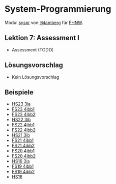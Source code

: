 # System-Programmierung
Modul [syspr]( https://www.fhnw.ch/de/studium/module/6008081) von [@tamberg](https://twitter.com/tamberg) für [FHNW](https://www.fhnw.ch/).

## Lektion 7: Assessment I
- Assessment (TODO)

## Lösungsvorschlag
- Kein Lösungsvorschlag

## Beispiele
- [HS23 3ia](https://github.com/tamberg/fhnw-syspr/blob/v11.0/07/Syspr07Assessment_v11.0_HS23_3ia.pdf)
- [FS23 4ibb1](https://github.com/tamberg/fhnw-syspr/blob/v10.0/07/Syspr07Assessment_v10.0_FS23_4ibb1.pdf)
- [FS23 4ibb2](https://github.com/tamberg/fhnw-syspr/blob/v10.0/07/Syspr07Assessment_v10.0_FS23_4ibb2.pdf)
- [HS22 3ib](https://github.com/tamberg/fhnw-syspr/blob/v9.0/07/Syspr07Assessment_v9.0_HS22.pdf)
- [FS22 4ibb1](https://github.com/tamberg/fhnw-syspr/blob/v8.1/07/Syspr07Assessment_4ibb1.pdf)
- [FS22 4ibb2](https://github.com/tamberg/fhnw-syspr/blob/v8.1/07/Syspr07Assessment_4ibb2.pdf)
- [HS21 3ib](https://github.com/tamberg/fhnw-syspr/blob/v7.0/07/Syspr07Assessment_v7.0_HS21_3ib.pdf)
- [FS21 4ibb1](https://github.com/tamberg/fhnw-syspr/blob/a7726f08d84067933de123eb9a7df045db11a639/07/Syspr06Assessment_v6.0_FS21_4ibb1.pdf)
- [FS21 4ibb2](https://github.com/tamberg/fhnw-syspr/blob/a7726f08d84067933de123eb9a7df045db11a639/07/Syspr06Assessment_v6.0_FS21_4ibb2.pdf)
- [FS20 4ibb1](https://github.com/tamberg/fhnw-syspr/blob/v4.0/13/SysprAssessment_4ibb1.pdf)
- [FS20 4ibb2](https://github.com/tamberg/fhnw-syspr/blob/v4.0/13/SysprAssessment_4ibb2.pdf)
- [HS19 3ia](https://github.com/tamberg/fhnw-syspr/blob/v3.0/07/Syspr07Assessment_3ia.pdf)
- [FS19 4ibb1](https://github.com/tamberg/fhnw-syspr/blob/v2.0/07/Syspr07Assessment_4ibb1.pdf)
- [FS19 4ibb2](https://github.com/tamberg/fhnw-syspr/blob/v2.0/07/Syspr07Assessment_4ibb2.pdf)
- [HS18](https://github.com/tamberg/fhnw-syspr/blob/v1.0/07/Syspr07Assessment.pdf)

